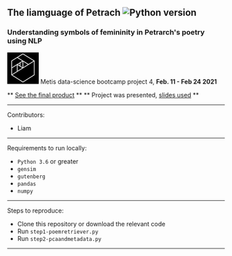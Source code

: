 ## The liamguage of Petrach ![Python version](https://img.shields.io/badge/python-%E2%89%A53.6-blue.svg?style=flat-square&logo=python&logoColor=white)

### Understanding symbols of femininity in Petrarch's poetry using NLP

![Metis logo](metis.png) Metis data-science bootcamp project 4, **Feb. 11 - Feb 24 2021**

** [See the final product](http://34.212.100.77/petrarch) **
** Project was presented, [slides used](final_presentation.pdf) **

----

Contributors:
- Liam

----

Requirements to run locally:
- `Python 3.6` or greater
- `gensim`
- `gutenberg`
- `pandas`
- `numpy`

----

Steps to reproduce:

- Clone this repository or download the relevant code
- Run `step1-poemretriever.py`
- Run `step2-pcaandmetadata.py`

----
